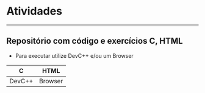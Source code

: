 # Atividades
---
## Repositório com código e exercícios C, HTML
- Para executar utilize DevC++ e/ou um Browser

|C|HTML|
|-|-|
|DevC++|Browser|
